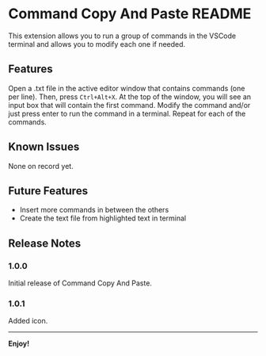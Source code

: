 # Command Copy And Paste README

This extension allows you to run a group of commands in the VSCode terminal and allows you to modify each one if needed.

## Features

Open a .txt file in the active editor window that contains commands (one per line). Then, press `Ctrl+Alt+X`. At the top of the window, you will see an input box that will contain the first command. Modify the command and/or just press enter to run the command in a terminal. Repeat for each of the commands.

## Known Issues

None on record yet.

## Future Features

- Insert more commands in between the others
- Create the text file from highlighted text in terminal

## Release Notes

### 1.0.0

Initial release of Command Copy And Paste.

### 1.0.1

Added icon.

---

**Enjoy!**
